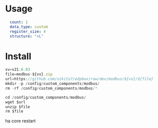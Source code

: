# Usage

```yaml
  count: 1
  data_type: custom
  register_size: 4
  structure: ">L"
```

# Install

```js
vv=v21.6.03
file=modbus-${vv}.zip
url=https://github.com/nikito7/edpbox/raw/dev/modbus/${vv}/${file}
mkdir -p /config/custom_components/modbus/
rm -rf /config/custom_components/modbus/*
```

```js
cd /config/custom_components/modbus/
wget $url
unzip $file
rm $file
```

ha core restart
